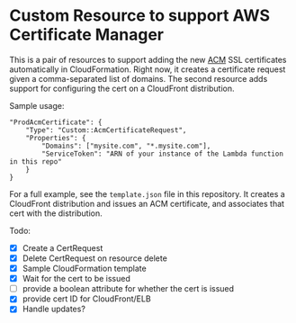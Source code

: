 # Custom Resource to support AWS Certificate Manager

This is a pair of resources to support adding the new [ACM][acm] SSL
certificates automatically in CloudFormation. Right now, it creates a
certificate request given a comma-separated list of domains. The second
resource adds support for configuring the cert on a CloudFront distribution.

Sample usage:

```
"ProdAcmCertificate": {
    "Type": "Custom::AcmCertificateRequest",
    "Properties": {
        "Domains": ["mysite.com", "*.mysite.com"],
        "ServiceToken": "ARN of your instance of the Lambda function in this repo"
    }
}
```

For a full example, see the `template.json` file in this repository. It creates
a CloudFront distribution and issues an ACM certificate, and associates that
cert with the distribution.

Todo:
- [x] Create a CertRequest
- [x] Delete CertRequest on resource delete
- [x] Sample CloudFormation template
- [x] Wait for the cert to be issued
- [ ] provide a boolean attribute for whether the cert is issued
- [x] provide cert ID for CloudFront/ELB
- [x] Handle updates?

[acm]: https://aws.amazon.com/blogs/aws/new-aws-certificate-manager-deploy-ssltls-based-apps-on-aws/
